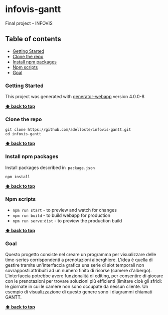 # infovis-gantt

Final project - INFOVIS

## Table of contents

* [Getting Started](#getting-started)
* [Clone the repo](#clone-the-repo)
* [Install npm packages](#install-npm-packages)
* [Npm scripts](#npm-scripts)
* [Goal](#goal)

### Getting Started

This project was generated with [generator-webapp](https://github.com/yeoman/generator-webapp) version 4.0.0-8

**[⬆ back to top](#table-of-contents)**

### Clone the repo

```shell
git clone https://github.com/adelloste/infovis-gantt.git
cd infovis-gantt
```

**[⬆ back to top](#table-of-contents)**

### Install npm packages

Install packages described in` package.json`

```shell
npm install
```

**[⬆ back to top](#table-of-contents)**

### Npm scripts

* `npm run start` - to preview and watch for changes
* `npm run build` - to build webapp for production
* `npm run serve:dist` - to preview the production build

**[⬆ back to top](#table-of-contents)**

### Goal

Questo progetto consiste nel creare un programma per visualizzare delle time-series corrispondenti a prenotazioni alberghiere. L'idea è quella di gestire tramite un'interfaccia grafica una serie di slot temporali non sovrapposti attribuiti ad un numero finito di risorse (camere d'albergo). L'interfaccia potrebbe avere funzionalità di editing, per consentire di giocare con le prenotazioni per trovare soluzioni più efficienti (limitare cioè gli sfridi: le giornate in cui le camere non sono occupate da nessun cliente. Un esempio di visualizzazione di questo genere sono i diagrammi chiamati GANTT.

**[⬆ back to top](#table-of-contents)**
